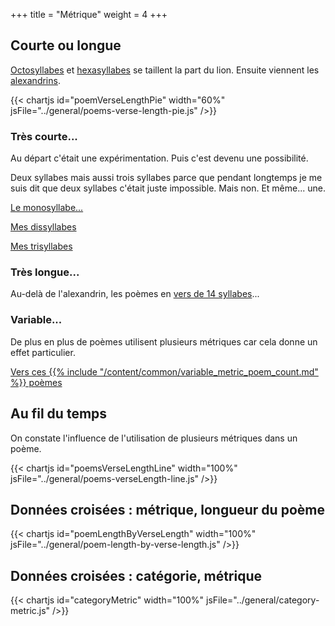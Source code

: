 +++
title = "Métrique"
weight = 4
+++

## Courte ou longue

[Octosyllabes](../tags/octosyllabe) et [hexasyllabes](../tags/hexasyllabe) se taillent la part du lion. Ensuite viennent les [alexandrins](../tags/alexandrin).

{{< chartjs id="poemVerseLengthPie" width="60%" jsFile="../general/poems-verse-length-pie.js" />}}

### Très courte...
Au départ c'était une expérimentation. Puis c'est devenu une possibilité.

Deux syllabes mais aussi trois syllabes parce que pendant longtemps je me suis dit que deux syllabes c'était juste impossible. Mais non. Et même... une.

[Le monosyllabe...](../tags/monosyllabe)

[Mes dissyllabes](../tags/dissyllabe)

[Mes trisyllabes](../tags/trisyllabe)

### Très longue...

Au-delà de l'alexandrin, les poèmes en [vers de 14 syllabes](../tags/quatorze-syllabes)...

### Variable...

De plus en plus de poèmes utilisent plusieurs métriques car cela donne un effet particulier.

[Vers ces {{% include "/content/common/variable_metric_poem_count.md" %}} poèmes](../tags/métrique-variable)

## Au fil du temps

On constate l'influence de l'utilisation de plusieurs métriques dans un poème.

{{< chartjs id="poemsVerseLengthLine" width="100%" jsFile="../general/poems-verseLength-line.js" />}}

## Données croisées : métrique, longueur du poème

{{< chartjs id="poemLengthByVerseLength" width="100%" jsFile="../general/poem-length-by-verse-length.js" />}}

## Données croisées : catégorie, métrique

{{< chartjs id="categoryMetric" width="100%" jsFile="../general/category-metric.js" />}}